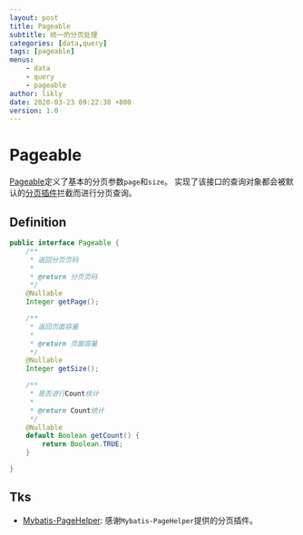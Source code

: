 ```yaml
---
layout: post
title: Pageable
subtitle: 统一的分页处理
categories: [data,query]
tags: [pageable]
menus:
    - data
    - query
    - pageable
author: likly
date: 2020-03-23 09:22:38 +800
version: 1.0
---
```


# Pageable

[Pageable](/final-data/final-data-context/src/main/java/org/finalframework/data/query/Pageable.java)定义了基本的分页参数`page`和`size`。
实现了该接口的查询对象都会被默认的[分页插件](/mybatis/inteceptor/pageable-interceptor)拦截而进行分页查询。

## Definition

```java
public interface Pageable {
    /**
     * 返回分页页码
     *
     * @return 分页页码
     */
    @Nullable
    Integer getPage();

    /**
     * 返回页面容量
     *
     * @return 页面容量
     */
    @Nullable
    Integer getSize();

    /**
     * 是否进行Count统计
     *
     * @return Count统计
     */
    @Nullable
    default Boolean getCount() {
        return Boolean.TRUE;
    }

}

```

## Tks

* [Mybatis-PageHelper](https://github.com/pagehelper/Mybatis-PageHelper): 感谢`Mybatis-PageHelper`提供的分页插件。